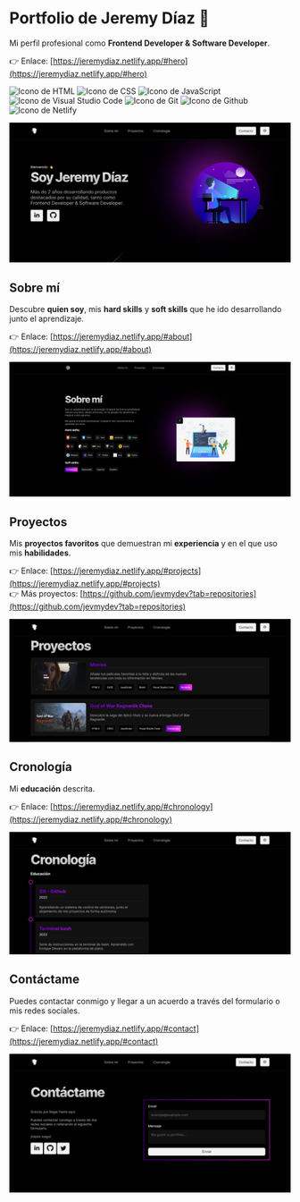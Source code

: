 # Portfolio de Jeremy Díaz 👋

Mi perfil profesional como **Frontend Developer & Software Developer**.

👉 Enlace: [https://jeremydiaz.netlify.app/#hero](https://jeremydiaz.netlify.app/#hero)

<p align="left">
  <img src="https://img.shields.io/badge/HTML5-E34F26?style=for-the-badge&logo=html5&logoColor=white" alt="Icono de HTML">
  <img src="https://img.shields.io/badge/CSS3-1572B6?style=for-the-badge&logo=css3&logoColor=white" alt="Icono de CSS">
  <img src="https://img.shields.io/badge/JavaScript-323330?style=for-the-badge&logo=javascript&logoColor=F7DF1E" alt="Icono de JavaScript">
  <img src="https://img.shields.io/badge/Visual_Studio_Code-0078D4?style=for-the-badge&logo=visual%20studio%20code&logoColor=white" alt="Icono de Visual Studio Code">
  <img src="https://img.shields.io/badge/GIT-E44C30?style=for-the-badge&logo=git&logoColor=white" alt="Icono de Git">
  <img src="https://img.shields.io/badge/GitHub-100000?style=for-the-badge&logo=github&logoColor=white" alt="Icono de Github">
  <img src="https://img.shields.io/badge/Netlify-00C7B7?style=for-the-badge&logo=netlify&logoColor=white" alt="Icono de Netlify">
</p>

![Hero del portfolio de Jeremy Díaz](./images/readme/hero.png)

## Sobre mí

Descubre **quien soy**, mis **hard skills** y **soft skills** que he ido desarrollando junto el aprendizaje.

👉 Enlace: [https://jeremydiaz.netlify.app/#about](https://jeremydiaz.netlify.app/#about)

![Sobre mí del portfolio de Jeremy Díaz](./images/readme/about.png)

## Proyectos

Mis **proyectos favoritos** que demuestran mi **experiencia** y en el que uso mis **habilidades**.

👉 Enlace: [https://jeremydiaz.netlify.app/#projects](https://jeremydiaz.netlify.app/#projects)  
👉 Más proyectos: [https://github.com/jevmydev?tab=repositories](https://github.com/jevmydev?tab=repositories)

![Proyectos del portfolio de Jeremy Díaz](./images/readme/projects.png)

## Cronología

Mi **educación** descrita.

👉 Enlace: [https://jeremydiaz.netlify.app/#chronology](https://jeremydiaz.netlify.app/#chronology)

![Cronología del portfolio de Jeremy Díaz](./images/readme/chronology.png)

## Contáctame

Puedes contactar conmigo y llegar a un acuerdo a través del formulario o mis redes sociales.

👉 Enlace: [https://jeremydiaz.netlify.app/#contact](https://jeremydiaz.netlify.app/#contact)

![Contacto en el portfolio de Jeremy Díaz](./images/readme/contact.png)
